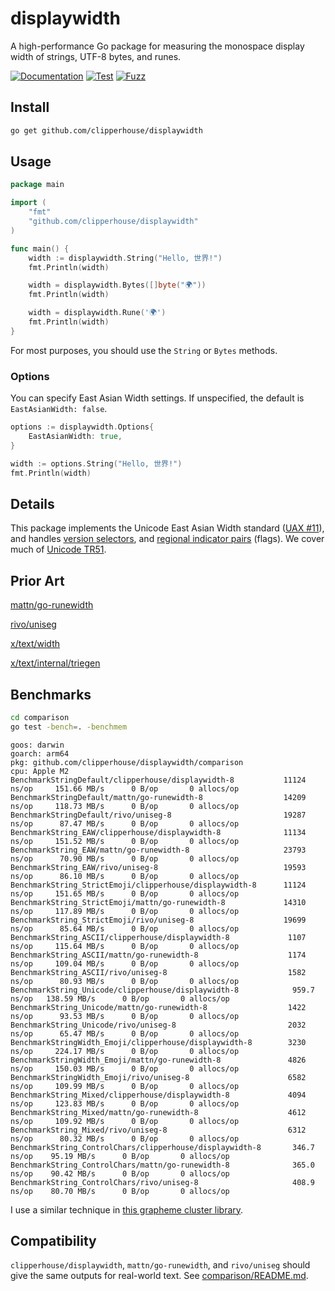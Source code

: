 # displaywidth

A high-performance Go package for measuring the monospace display width of strings, UTF-8 bytes, and runes.

[![Documentation](https://pkg.go.dev/badge/github.com/clipperhouse/displaywidth.svg)](https://pkg.go.dev/github.com/clipperhouse/displaywidth)
[![Test](https://github.com/clipperhouse/displaywidth/actions/workflows/gotest.yml/badge.svg)](https://github.com/clipperhouse/displaywidth/actions/workflows/gotest.yml)
[![Fuzz](https://github.com/clipperhouse/displaywidth/actions/workflows/gofuzz.yml/badge.svg)](https://github.com/clipperhouse/displaywidth/actions/workflows/gofuzz.yml)
## Install
```bash
go get github.com/clipperhouse/displaywidth
```

## Usage

```go
package main

import (
    "fmt"
    "github.com/clipperhouse/displaywidth"
)

func main() {
    width := displaywidth.String("Hello, 世界!")
    fmt.Println(width)

    width = displaywidth.Bytes([]byte("🌍"))
    fmt.Println(width)

    width = displaywidth.Rune('🌍')
    fmt.Println(width)
}
```

For most purposes, you should use the `String` or `Bytes` methods.

### Options

You can specify East Asian Width settings. If unspecified, the default is `EastAsianWidth: false`.

```go
options := displaywidth.Options{
    EastAsianWidth: true,
}

width := options.String("Hello, 世界!")
fmt.Println(width)
```

## Details

This package implements the Unicode East Asian Width standard
([UAX #11](https://www.unicode.org/reports/tr11/)), and handles
[version selectors](https://en.wikipedia.org/wiki/Variation_Selectors_(Unicode_block)),
and [regional indicator pairs](https://en.wikipedia.org/wiki/Regional_indicator_symbol)
(flags). We cover much of [Unicode TR51](https://unicode.org/reports/tr51/).

## Prior Art

[mattn/go-runewidth](https://github.com/mattn/go-runewidth)

[rivo/uniseg](https://github.com/rivo/uniseg)

[x/text/width](https://pkg.go.dev/golang.org/x/text/width)

[x/text/internal/triegen](https://pkg.go.dev/golang.org/x/text/internal/triegen)

## Benchmarks

```bash
cd comparison
go test -bench=. -benchmem
```

```
goos: darwin
goarch: arm64
pkg: github.com/clipperhouse/displaywidth/comparison
cpu: Apple M2
BenchmarkStringDefault/clipperhouse/displaywidth-8           11124 ns/op	 151.66 MB/s	  0 B/op	   0 allocs/op
BenchmarkStringDefault/mattn/go-runewidth-8                  14209 ns/op	 118.73 MB/s	  0 B/op	   0 allocs/op
BenchmarkStringDefault/rivo/uniseg-8                         19287 ns/op	  87.47 MB/s	  0 B/op	   0 allocs/op
BenchmarkString_EAW/clipperhouse/displaywidth-8              11134 ns/op	 151.52 MB/s	  0 B/op	   0 allocs/op
BenchmarkString_EAW/mattn/go-runewidth-8                     23793 ns/op	  70.90 MB/s	  0 B/op	   0 allocs/op
BenchmarkString_EAW/rivo/uniseg-8                            19593 ns/op	  86.10 MB/s	  0 B/op	   0 allocs/op
BenchmarkString_StrictEmoji/clipperhouse/displaywidth-8      11124 ns/op	 151.65 MB/s	  0 B/op	   0 allocs/op
BenchmarkString_StrictEmoji/mattn/go-runewidth-8             14310 ns/op	 117.89 MB/s	  0 B/op	   0 allocs/op
BenchmarkString_StrictEmoji/rivo/uniseg-8                    19699 ns/op	  85.64 MB/s	  0 B/op	   0 allocs/op
BenchmarkString_ASCII/clipperhouse/displaywidth-8             1107 ns/op	 115.64 MB/s	  0 B/op	   0 allocs/op
BenchmarkString_ASCII/mattn/go-runewidth-8                    1174 ns/op	 109.04 MB/s	  0 B/op	   0 allocs/op
BenchmarkString_ASCII/rivo/uniseg-8                           1582 ns/op	  80.93 MB/s	  0 B/op	   0 allocs/op
BenchmarkString_Unicode/clipperhouse/displaywidth-8            959.7 ns/op	 138.59 MB/s	  0 B/op	   0 allocs/op
BenchmarkString_Unicode/mattn/go-runewidth-8                  1422 ns/op	  93.53 MB/s	  0 B/op	   0 allocs/op
BenchmarkString_Unicode/rivo/uniseg-8                         2032 ns/op	  65.47 MB/s	  0 B/op	   0 allocs/op
BenchmarkStringWidth_Emoji/clipperhouse/displaywidth-8        3230 ns/op	 224.17 MB/s	  0 B/op	   0 allocs/op
BenchmarkStringWidth_Emoji/mattn/go-runewidth-8               4826 ns/op	 150.03 MB/s	  0 B/op	   0 allocs/op
BenchmarkStringWidth_Emoji/rivo/uniseg-8                      6582 ns/op	 109.99 MB/s	  0 B/op	   0 allocs/op
BenchmarkString_Mixed/clipperhouse/displaywidth-8             4094 ns/op	 123.83 MB/s	  0 B/op	   0 allocs/op
BenchmarkString_Mixed/mattn/go-runewidth-8                    4612 ns/op	 109.92 MB/s	  0 B/op	   0 allocs/op
BenchmarkString_Mixed/rivo/uniseg-8                           6312 ns/op	  80.32 MB/s	  0 B/op	   0 allocs/op
BenchmarkString_ControlChars/clipperhouse/displaywidth-8       346.7 ns/op	  95.19 MB/s	  0 B/op	   0 allocs/op
BenchmarkString_ControlChars/mattn/go-runewidth-8              365.0 ns/op	  90.42 MB/s	  0 B/op	   0 allocs/op
BenchmarkString_ControlChars/rivo/uniseg-8                     408.9 ns/op	  80.70 MB/s	  0 B/op	   0 allocs/op
```

I use a similar technique in [this grapheme cluster library](https://github.com/clipperhouse/uax29).

## Compatibility

`clipperhouse/displaywidth`, `mattn/go-runewidth`, and `rivo/uniseg` should give the
same outputs for real-world text. See [comparison/README.md](comparison/README.md).
